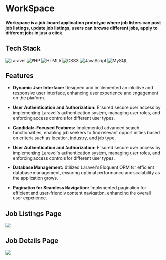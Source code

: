 # WorkSpace

#### Workspace is a job-board application prototype where job listers can post job listings, update job listings, users can browse different jobs, apply to different jobs in just a click.

## Tech Stack

![Laravel](https://img.shields.io/badge/laravel-%23FF2D20.svg?style=for-the-badge&logo=laravel&logoColor=white) ![PHP](https://img.shields.io/badge/php-%23777BB4.svg?style=for-the-badge&logo=php&logoColor=white) ![HTML5](https://img.shields.io/badge/html5-%23E34F26.svg?style=for-the-badge&logo=html5&logoColor=white) ![CSS3](https://img.shields.io/badge/css3-%231572B6.svg?style=for-the-badge&logo=css3&logoColor=white) ![JavaScript](https://img.shields.io/badge/javascript-%23323330.svg?style=for-the-badge&logo=javascript&logoColor=%23F7DF1E) ![MySQL](https://img.shields.io/badge/mysql-%2300f.svg?style=for-the-badge&logo=mysql&logoColor=white)

## Features

* **Dynamic User Interface:** Designed and implemented an intuitive and responsive user interface, enhancing user experience and engagement on the platform.

* **User Authentication and Authorization:** Ensured secure user access by implementing Laravel's authentication system, managing user roles, and enforcing access controls for different user types.

* **Candidate-Focused Features:** Implemented advanced search functionalities, enabling job seekers to find relevant opportunities based on criteria such as location, industry, and job type.

* **User Authentication and Authorization:** Ensured secure user access by implementing Laravel's authentication system, managing user roles, and enforcing access controls for different user types.

* **Database Management:** Utilized Laravel's Eloquent ORM for efficient database management, ensuring optimal performance and scalability as the application grows.

* **Pagination for Seamless Navigation:** Implemented pagination for efficient and user-friendly content navigation, enhancing the overall user experience.

## Job Listings Page

![](https://res.cloudinary.com/dst1eqcmo/image/upload/v1709373424/GitHub%20Readme/Job-Board/Screenshot_2024-03-02_152213_s6fwam.png)


## Job Details Page

![](https://res.cloudinary.com/dst1eqcmo/image/upload/v1709373424/GitHub%20Readme/Job-Board/Screenshot_2024-03-02_152442_e1awai.png)